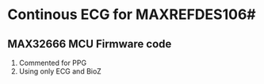 # Continous ECG for MAXREFDES106# 
## MAX32666 MCU Firmware code 
1. Commented for PPG
2. Using only ECG and BioZ

